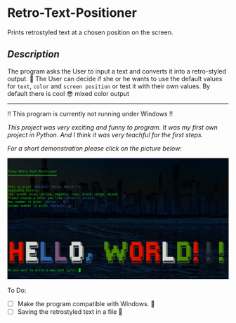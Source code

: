 # Retro-Text-Positioner
Prints retrostyled text at a chosen position on the screen.

## _Description_
The program asks the User to input a text and converts it into a retro-styled output. :space_invader:
The User can decide if she or he wants to use the default values for `text`, `color` and 
`screen position` or test it with their own values. By default there is cool :sunglasses: 
mixed color output 

---

:bangbang: This program is currently not running under Windows :bangbang:

_This project was very exciting and funny to program. It was my first own project in Python.
And I think it was very teachful for the first steps._


_For a short demonstration please click on the picture below:_

[![Retro-Text-Position Picture](retro-text-positioner.png)](retro-text-positioner.gif)


To Do:
+ [ ] Make the program compatible with Windows. :white_square_button:
+ [ ] Saving the retrostyled text in a file :floppy_disk:
